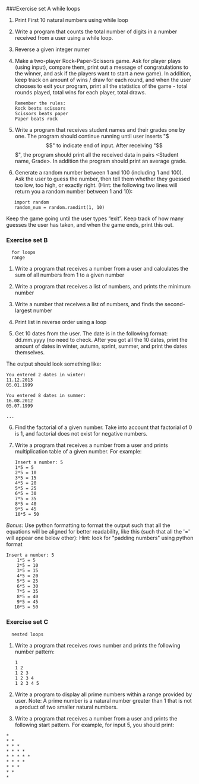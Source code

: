 ###Exercise set A
      while loops

1. Print First 10 natural numbers using while loop


2. Write a program that counts the total number of digits in a number received from a user using a while loop.


3. Reverse a given integer numer


5. Make a two-player Rock-Paper-Scissors game. Ask for player plays (using input), compare them, print out a message of congratulations to the winner, and ask if the players want to start a new game). In addition, keep track on amount of wins / draw for each round, and when the user chooses to exit your program, print all the statistics of the game - total rounds played, total wins for each player, total draws.

   ```
   Remember the rules:
   Rock beats scissors
   Scissors beats paper
   Paper beats rock
   ```

6. Write a program that receives student names and their grades one by one. The program should continue running until user inserts "$$$" to indicate end of input. After receiving "$$$", the program should print all the received data in pairs <Student name, Grade>. In addition the program should print an average grade.


5. Generate a random number between 1 and 100 (including 1 and 100). Ask the user to guess the number, then tell them whether they guessed too low, too high, or exactly right. (Hint: the following two lines will return you a random number between 1 and 10):
```
   import random
   random_num = random.randint(1, 10)
```
Keep the game going until the user types “exit”. Keep track of how many guesses the user has taken, and when the game ends, print this out.

### Exercise set B
      for loops
      range

1. Write a program that receives a number from a user and calculates the sum of all numbers from 1 to a given number

2. Write a program that receives a list of numbers, and prints the minimum number


3. Write a number that receives a list of numbers, and finds the second-largest number


4. Print list in reverse order using a loop


5. Get 10 dates from the user. The date is in the following format: dd.mm.yyyy (no need to check. After you got all the 10 dates, print the amount of dates in winter, autumn, sprint, summer, and print the dates themselves.

The output should look something like:

```
You entered 2 dates in winter:
11.12.2013
05.01.1999

You entered 8 dates in summer:
16.08.2012
05.07.1999

...
```

6. Find the factorial of a given number.
Take into account that factorial of 0 is 1, and factorial does not exist for negative numbers.


6. Write a program that receives a number from a user and prints multiplication table of a given number. For example:
   ```
   Insert a number: 5
   1*5 = 5
   2*5 = 10
   3*5 = 15
   4*5 = 20
   5*5 = 25
   6*5 = 30
   7*5 = 35
   8*5 = 40
   9*5 = 45
   10*5 = 50
   ```
_Bonus_: Use python formatting to format the output such that all the equations will be aligned for better readability, like this (such that all the '=' will appear one below other):
Hint: look for "padding numbers" using python format
```
Insert a number: 5
    1*5 = 5
    2*5 = 10
    3*5 = 15
    4*5 = 20
    5*5 = 25
    6*5 = 30
    7*5 = 35
    8*5 = 40
    9*5 = 45
   10*5 = 50

```



### Exercise set C
      nested loops

1. Write a program that receives rows number  and prints the following number pattern:
   ```
   1
   1 2
   1 2 3
   1 2 3 4
   1 2 3 4 5
   ```


2. Write a program to display all prime numbers within a range provided by user.
Note: A prime number is a natural number greater than 1 that is not a product of two smaller natural numbers.


3. Write a program that receives a number from a user and prints the following start pattern. For example, for input 5, you should print:
```
* 
* * 
* * * 
* * * * 
* * * * * 
* * * * 
* * * 
* * 
*

```
